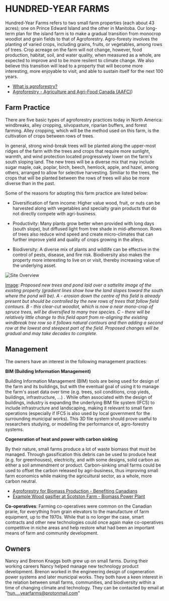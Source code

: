 # HUNDRED-YEAR FARMS

Hundred-Year Farms refers to two small farm properties (each about 43 acres); one on Prince Edward Island and the other in Manitoba. Our long-term plan for the island farm is to make a gradual transition from monocrop woodlot and grain fields to that of Agroforestry. Agro-foresty involves the planting of varied crops, including grains, fruits, or vegetables, among rows of trees. Crop acreage on the farm will not change, however, food production, habitat, soil, and water quality, when measured as a whole, are expected to improve and to be more resilent to climate change. We also believe this transition will lead to a property that will become more interesting, more enjoyable to visit, and able to sustain itself for the next 100 years.

- [What is agroforestry?](https://www.aftaweb.org/about/what-is-agroforestry.html)
- [Agroforestry - Agriculture and Agri-Food Canada (AAFC)](https://www.agr.gc.ca/eng/agriculture-and-climate/agricultural-practices/agroforestry/?id=1177431400694))

## Farm Practice

There are five basic types of agroforestry practices today in North America: windbreaks, alley cropping, silvopasture, riparian buffers, and forest farming. Alley cropping, which will be the method used on this farm, is the cultivation of crops between rows of trees.

In general, strong wind-break trees will be planted along the upper-most ridges of the farm with the trees and crops that require more sunlight, warmth, and wind protection located progressively lower on the farm's south sloping land. The new trees will be a diverse mix that may include sugar maple, oak, poplar, birch, beech, hemlock, apple, and hazel, among others, arranged to allow for selective harvesting. Similiar to the trees, the crops that will be planted between the rows of trees will also be more diverse than in the past.  

Some of the reasons for adopting this farm practice are listed below:

- Diversification of farm income: Higher value wood, fruit, or nuts can be harvested along with vegetables and specialty grain products that do not directly compete with agri-business.
  
- Productivity: Many plants grow better when provided with long days (south slope), but diffused light from tree shade in mid-afternoon. Rows of trees also reduce wind speed and create micro-climates that can further improve yield and quality of crops growing in the alleys.
  
- Biodiversity: A diverse mix of plants and wildlife can be effective in the control of pests, disease, and fire risk. Biodiversity also makes the property more interesting to live on or visit, thereby increasing value of the underlying asset.
  
![Site Overview](https://github.com/hundredyearfarms/HYF/blob/main/IFCSiteOverviewWithTreePlanting.png)

<u>Image</u>: *Proposed new trees and pond laid over a sattelite image of the existing property (gradient lines show how the land slopes toward the south where the pond will be). A - erosion down the centre of this field is already present but should be controlled by the new rows of trees that follow field contours. B - this clear-cut woodlot, which is now a near mono-crop of spruce trees, will be diversified to many tree species. C - there will be relatively little change to this field apart from re-aligning the existing windbreak tree row so it follows natural contours and then adding a second row at the lowest and steepest part of the field. Proposed changes will be gradual and may take decades to complete.*

## Management

The owners have an interest in the following management practices:

**BIM (Building Information Management)**

Building Information Management (BIM) tools are being used for design of the farm and its buildings, but with the eventual goal of using it to manage the farm's asset data over time (e.g. trees, soil conditions, crop yieds, buildings, infrastructure, ...) . While often associated with the design of buildings, industry is expanding the underlying BIM file system (IFC5) to include infrastructure and landscaping, making it relevant to small farm operations (especially if IFC5 is also used by local government for the surrounding municipal works). This 3D file system should prove useful to researchers studying, or modelling the performance of, agro-forestry systems.

**Cogeneration of heat and power with carbon sinking**

By their nature, small farms produce a lot of waste biomass that must be managed. Through gassification this debris can be used to produce heat (e.g. for greenhouses), electricity, and with some designs, solid carbon as either a soil ammendment or product. Carbon-sinking small farms could be used to offset the carbon released by agri-business, thus improving small farm economics while making the agricultural sector, as a whole, more carbon neutral.

- [Agroforestry for Biomass Production - Benefiting Canadians](https://www.aftaweb.org/latest-newsletter/temporate-agroforester/97-2008-vol-17/april-no-1/74-agroforestry-for-biomass-production-benefiting-canadians.html)
- [Example Wood gasifier at Scotston Farm - Biomass Power Plant](https://www.youtube.com/watch?v=i9xmWJ4hAGs)
  

**Co-operatives**: Farming co-operatives were common on the Canadian prarie, for everything from grain elevators to the manufacture of farm equipment, up to the 1970s. While that is no longer the case, smart contracts and other new technologies could once again make co-operatives competitive in niche areas and help restore what had been an important means of farm and community development. 

## Owners

Nancy and Brenon Knaggs both grew up on small farms. During their working careers Nancy helped manage new technology product development. Brenon worked in the engineering design of cogeneration power systems and later municipal works. They both have a keen interest in the relation between small farms, communities, and biodiversity within a time of changing climate and technology. They can be contacted by email at "hun....yearfarms@protonmail.com"
